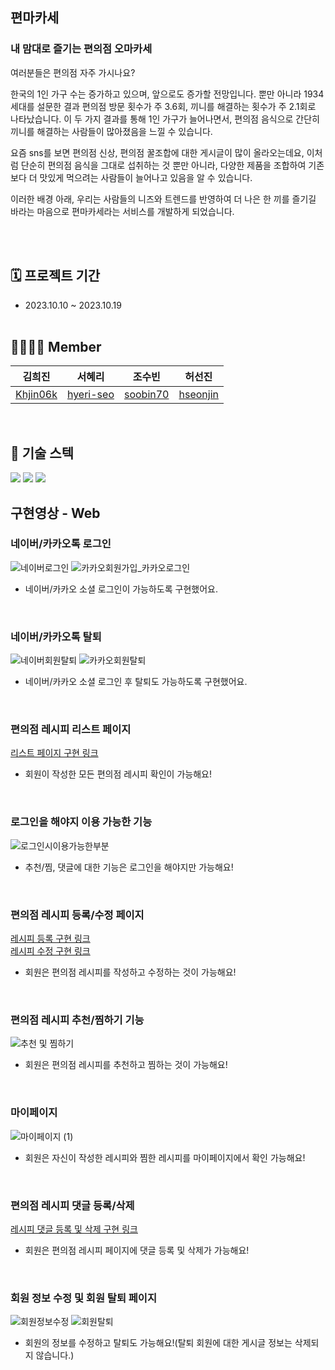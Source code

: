 ## 편마카세
### 내 맘대로 즐기는 편의점 오마카세

여러분들은 편의점 자주 가시나요?

한국의 1인 가구 수는 증가하고 있으며, 앞으로도 증가할 전망입니다. 뿐만 아니라 1934세대를 설문한 결과 편의점 방문 횟수가 주 3.6회, 끼니를 해결하는 횟수가 주 2.1회로 나타났습니다. 
이 두 가지 결과를 통해 1인 가구가 늘어나면서, 편의점 음식으로 간단히 끼니를 해결하는 사람들이 많아졌음을 느낄 수 있습니다.

요즘 sns를 보면 편의점 신상, 편의점 꿀조합에 대한 게시글이 많이 올라오는데요, 이처럼 단순히 편의점 음식을 그대로 섭취하는 것 뿐만 아니라, 다양한 제품을 조합하여 기존보다 더 맛있게 먹으려는 사람들이 늘어나고 있음을 알 수 있습니다. 

이러한 배경 아래, 우리는 사람들의 니즈와 트렌드를 반영하여 더 나은 한 끼를 즐기길 바라는 마음으로 편마카세라는 서비스를 개발하게 되었습니다.


<br><br>
## 🗓️ 프로젝트 기간
- 2023.10.10 ~ 2023.10.19
</br></br>

## 👨‍👩‍👧‍👦 Member

| 김희진 |  서혜리 |  조수빈  |  허선진  |
| :-: | :-: |  :-: |  :-: |
| [Khjin06k](https://github.com/Khjin06k) | [hyeri-seo](https://github.com/hyeri-seo) | [soobin70](https://github.com/soobin70) | [hseonjin](https://github.com/hseonjin) 
<br>

## :low_brightness: 기술 스텍
<img src="https://img.shields.io/badge/mariadb-003545?style=for-the-badge&logo=mariadb&logoColor=white">  <img src="https://img.shields.io/badge/jsp-000000?style=for-the-badge&logo=jsp&logoColor=white">  <img src="https://img.shields.io/badge/servlet-008FC7?style=for-the-badge&logo=servlet&logoColor=white">

## 구현영상 - Web

### 네이버/카카오톡 로그인
![네이버로그인](https://github.com/Yummsters/pyeonmakase/assets/95160590/cf3bbf1a-d86c-4d73-8889-26ce6d1caac0)
![카카오회원가입_카카오로그인](https://github.com/Yummsters/pyeonmakase/assets/95160590/0b31ae76-2e99-4818-9a0f-bb769dcc8f27)
</br><aside>
- 네이버/카카오 소셜 로그인이 가능하도록 구현했어요. </aside>
<br>

### 네이버/카카오톡 탈퇴
![네이버회원탈퇴](https://github.com/Yummsters/pyeonmakase/assets/95160590/307da52a-a5e4-42bd-a0ae-f3e916bc6e5c)
![카카오회원탈퇴](https://github.com/Yummsters/pyeonmakase/assets/95160590/cb54e3e7-27c6-46de-b0ba-b202bb08af90)
</br><aside>
- 네이버/카카오 소셜 로그인 후 탈퇴도 가능하도록 구현했어요. </aside>
<br>

### 편의점 레시피 리스트 페이지
[리스트 페이지 구현 링크](https://drive.google.com/file/d/1mkrZO1w_e1tdkkNt8buyqzMoE0kEzqDl/view?usp=share_link)
<br><aside>
- 회원이 작성한 모든 편의점 레시피 확인이 가능해요! </aside>
<br>

### 로그인을 해야지 이용 가능한 기능
![로그인시이용가능한부분](https://github.com/Yummsters/pyeonmakase/assets/95160590/092b0bcd-b2ad-4834-8e6d-77c578df93d8)
<br><aside>
- 추천/찜, 댓글에 대한 기능은 로그인을 해야지만 가능해요! </aside>
<br>

### 편의점 레시피 등록/수정 페이지
[레시피 등록 구현 링크](https://drive.google.com/file/d/1zUf6fWV2uSbBYLbphYpQJMH_xncIbfkr/view?usp=share_link) <br>
[레시피 수정 구현 링크](https://drive.google.com/file/d/1Eofx8tTkYZg3Moy7MTGoHaXieRKrSmTt/view?usp=share_link)
<br><aside>
- 회원은 편의점 레시피를 작성하고 수정하는 것이 가능해요! </aside>
<br>

### 편의점 레시피 추천/찜하기 기능
![추천 및 찜하기](https://github.com/Yummsters/pyeonmakase/assets/95160590/38fb6728-b797-4ed1-b838-eed340e0c356)
<br><aside>
- 회원은 편의점 레시피를 추천하고 찜하는 것이 가능해요! </aside>
<br>

### 마이페이지
![마이페이지 (1)](https://github.com/Yummsters/pyeonmakase/assets/95160590/37d07eb8-dc44-4b6a-a0e0-f5bfe0585840)
<br><aside>
- 회원은 자신이 작성한 레시피와 찜한 레시피를 마이페이지에서 확인 가능해요! </aside>
<br>

### 편의점 레시피 댓글 등록/삭제
[레시피 댓글 등록 및 삭제 구현 링크](https://drive.google.com/file/d/13alQh8wmU6g3Fx1KrxCHGrzI16Wk42bU/view?usp=share_link)
<br><aside>
- 회원은 편의점 레시피 페이지에 댓글 등록 및 삭제가 가능해요! </aside>
<br>

### 회원 정보 수정 및 회원 탈퇴 페이지
![회원정보수정](https://github.com/Yummsters/pyeonmakase/assets/95160590/577d0e34-698f-409a-b496-a9c69cd7a5fd)
![회원탈퇴](https://github.com/Yummsters/pyeonmakase/assets/95160590/2ad0101e-a82d-4a53-95d5-3d14d86e9f55)
<br><aside>
- 회원의 정보를 수정하고 탈퇴도 가능해요!(탈퇴 회원에 대한 게시글 정보는 삭제되지 않습니다.) </aside>
